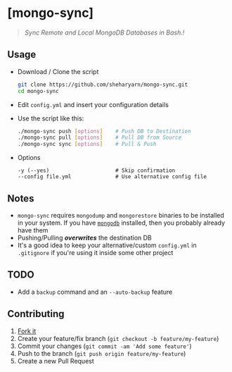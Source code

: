 [mongo-sync]
=================================================================================

> _Sync Remote and Local MongoDB Databases in Bash.!_


## Usage

- Download / Clone the script

    ```bash
    git clone https://github.com/sheharyarn/mongo-sync.git
    cd mongo-sync
    ```

- Edit `config.yml` and insert your configuration details

- Use the script like this:
	```bash
	./mongo-sync push [options]    # Push DB to Destination
	./mongo-sync pull [options]    # Pull DB from Source
	./mongo-sync sync [options]    # Pull & Push
	```
- Options
	```
	-y (--yes)                     # Skip confirmation
	--config file.yml              # Use alternative config file
	```

## Notes

 - `mongo-sync` requires `mongodump` and `mongorestore` binaries to be installed in your system. If you have [`mongodb`](http://docs.mongodb.org/manual/tutorial/#getting-started) installed, then you probably already have them
 - Pushing/Pulling ***overwrites*** the destination DB
 - It's a good idea to keep your alternative/custom `config.yml` in `.gitignore` if you're using it inside some other project


## TODO

 - Add a `backup` command and an `--auto-backup` feature


## Contributing

1. [Fork it](https://github.com/sheharyarn/mongo-sync/fork)
2. Create your feature/fix branch (`git checkout -b feature/my-feature`)
3. Commit your changes (`git commit -am 'Add some feature'`)
4. Push to the branch (`git push origin feature/my-feature`)
5. Create a new Pull Request